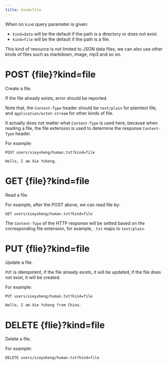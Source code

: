 ```yaml
---
title: kind=file
---
```


When no `kind` query parameter is given:

- `kind=data` will be the default if the path is a directory or does not exist.
- `kind=file` will be the default if the path is a file.

This kind of resource is not limited to JSON data files,
we can also use other kinds of files such as markdown, image, mp3 and so on.

# POST {file}?kind=file

Create a file.

If the file already exists,
error should be reported.

Note that, the `Content-Type` header should be `text/plain` for plaintext file,
and `application/octet-stream` for other kinds of file.

It actually does not matter what `Content-Type` is used here,
because when reading a file, the file extension is used
to determine the response `Content-Type` header.

For example:

```
POST users/xieyuheng/human.txt?kind=file

Hello, I am Xie Yuheng.
```

# GET {file}?kind=file

Read a file.

For example, after the POST above, we can read file by:

```
GET users/xieyuheng/human.txt?kind=file
```

The `Content-Type` of the HTTP response will be setted
based on the corresponding file extension,
for example, `.txt` maps to `text/plain`.

# PUT {flie}?kind=file

Update a file.

`PUT` is idempotent, if the file already exists, it will be updated,
if the file does not exist, it will be created.

For example:

```
PUT users/xieyuheng/human.txt?kind=file

Hello, I am Xie Yuheng from China.
```

# DELETE {flie}?kind=file


Delete a file.

For example:

```
DELETE users/xieyuheng/human.txt?kind=file
```
